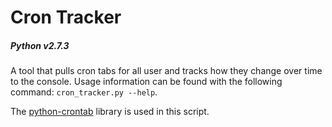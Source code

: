 # Cron Tracker
##### Python v2.7.3

A tool that pulls cron tabs for all user and tracks how they change over time to the console. Usage information can be found with the following command: `cron_tracker.py --help`.

The [python-crontab](https://pypi.python.org/pypi/python-crontab) library is used in this script.
